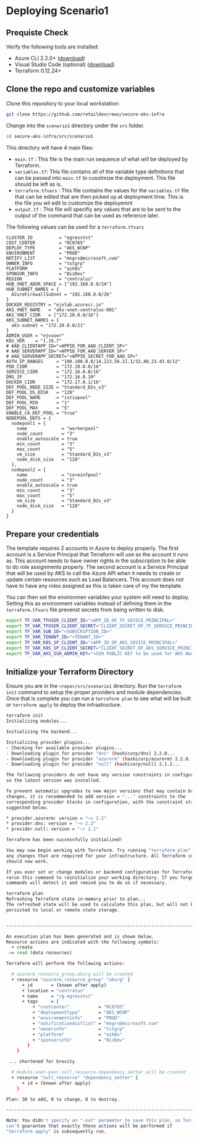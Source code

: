 # Deploying Scenario1

## Prequiste Check

Verify the following tools are installed:

* Azure CLI 2.2.0+ ([download](https://docs.microsoft.com/en-us/cli/azure/install-azure-cli?view=azure-cli-latest))
* Visual Studio Code (optional) ([download](https://code.visualstudio.com/download))
* Terraform 0.12.24+

## Clone the repo and customize variables

Clone this repository to your local workstation:

```bash
git clone https://github.com/retaildevcrews/secure-aks-infra
```

Change into the `scenario1` directory under the `src` folder.

```bash
cd secure-aks-infra/src/scenario1
```

This directory will have 4 main files:

* `main.tf` : This file is the main run sequence of what will be deployed by Terraform.
* `variables.tf`: This file contains all of the variable type definitions that can be passed into `main.tf` to cusotmize the deployment. This file should be left as is.
* `terraform.tfvars` : This file contains the values for the `variables.tf` file that can be edited that are then picked up at deployment time. This is the file you wil edit to customize the deployemnt
* `output.tf` : This file will specifiy any values that are to be sent to the output of the command that can be used as reference later.

The following values can be used for a `terraform.tfvars`

```hcl
CLUSTER_ID          = "egresstst"
COST_CENTER         = "RC8765"
DEPLOY_TYPE         = "AKS_WCNP"
ENVIRONMENT         = "PROD"
NOTIFY_LIST         = "mngrs@microsoft.com"
OWNER_INFO          = "tstgrp"
PLATFORM            = "azk8s"
SPONSOR_INFO        = "BizDev"
REGION              = "centralus"
HUB_VNET_ADDR_SPACE = ["192.168.0.0/24"]
HUB_SUBNET_NAMES = {
  AzureFirewallSubnet = "192.168.0.0/26"
}
DOCKER_REGISTRY = "ejvlab.azurecr.io"
AKS_VNET_NAME   = "aks-vnet-centralus-001"
AKS_VNET_CIDR   = ["172.20.0.0/16"]
AKS_SUBNET_NAMES = {
  aks-subnet = "172.20.0.0/21"
}
ADMIN_USER = "ejvuser"
K8S_VER    = "1.16.7"
# AAD_CLIENTAPP_ID="<APPID_FOR_AAD_CLIENT_SP>"
# AAD_SERVERAPP_ID="<APPID_FOR_AAD_SERVER_SP>"
# AAD_SERVERAPP_SECRET="<APPID_SECRET_FOR_AAD_SP>"
AUTH_IP_RANGES     = "100.100.0.0/14,123.56.21.1/32,40.23.43.0/12"
POD_CIDR           = "172.18.0.0/16"
SERVICE_CIDR       = "172.16.0.0/16"
DNS_IP             = "172.16.0.10"
DOCKER_CIDR        = "172.17.0.1/16"
DEF_POOL_NODE_SIZE = "Standard_D2s_v3"
DEF_POOL_OS_DISK   = "128"
DEF_POOL_NAME      = "istiopool"
DEF_POOL_MIN       = "1"
DEF_POOL_MAX       = "5"
ENABLE_CA_DEF_POOL = "true"
NODEPOOL_DEFS = {
  nodepool1 = {
    name             = "workerpool"
    node_count       = "3"
    enable_autoscale = true
    min_count        = "3"
    max_count        = "5"
    vm_size          = "Standard_D2s_v3"
    node_disk_size   = "128"
  },
  nodepool2 = {
    name             = "coreinfpool"
    node_count       = "3"
    enable_autoscale = true
    min_count        = "3"
    max_count        = "5"
    vm_size          = "Standard_D2s_v3"
    node_disk_size   = "128"
  }
}
```

## Prepare your credentials

The template requires 2 accounts in Azure to deploy properly.
The first account is a Service Principal that Terraform will use as the account it runs as. This account needs to have owner rights in the subscription to be able to do role assignments properly.
The second account is a Service Principal that will be used by AKS to call the Azure API when it needs to create or update certain resources such as Load Balancers. This account does not have to have any roles assigned as this is taken care of my the template.

You can then set the environmen variables your system will need to deploy. Setting this as environment variables instead of defining them in the `terraform.tfvars` file prevenst secrets from being written to disk.

```bash
export TF_VAR_TFUSER_CLIENT_ID="<APP_ID_OF_TF_SEVICE_PRINCIPAL>"
export TF_VAR_TFUSER_CLIENT_SECRET="CLIENT_SECRET_OF_TF_SERVICE_PRINCIPAL"
export TF_VAR_SUB_ID="<SUBSCRIPTION_ID>"
export TF_VAR_TENANT_ID="<TENANT_ID>"
export TF_VAR_K8S_SP_CLIENT_ID="<APP_ID_OF_AKS_SEVICE_PRINCIPAL>"
export TF_VAR_K8S_SP_CLIENT_SECRET="CLIENT_SECRET_OF_AKS_SERVICE_PRINCIPAL"
export TF_VAR_AKS_SSH_ADMIN_KEY="<SSH PUBLIC KEY to be used for AKS Nodes. start with ssh-rsa ...>"
```

## Initialize your Terraform Directory

Ensure you are in the `<repo>/src/scenario1` directory.
Run the `terraform init` command to setup the proper providers and module dependencies. Once that is complete you can run a `terraform plan` to see what will be built or `terraform apply` to deploy the infrastructure.

```bash
terraform init
Initializing modules...

Initializing the backend...

Initializing provider plugins...
- Checking for available provider plugins...
- Downloading plugin for provider "dns" (hashicorp/dns) 2.2.0...
- Downloading plugin for provider "azurerm" (hashicorp/azurerm) 2.2.0...
- Downloading plugin for provider "null" (hashicorp/null) 2.1.2...

The following providers do not have any version constraints in configuration,
so the latest version was installed.

To prevent automatic upgrades to new major versions that may contain breaking
changes, it is recommended to add version = "..." constraints to the
corresponding provider blocks in configuration, with the constraint strings
suggested below.

* provider.azurerm: version = "~> 2.2"
* provider.dns: version = "~> 2.2"
* provider.null: version = "~> 2.1"

Terraform has been successfully initialized!

You may now begin working with Terraform. Try running "terraform plan" to see
any changes that are required for your infrastructure. All Terraform commands
should now work.

If you ever set or change modules or backend configuration for Terraform,
rerun this command to reinitialize your working directory. If you forget, other
commands will detect it and remind you to do so if necessary.

terraform plan
Refreshing Terraform state in-memory prior to plan...
The refreshed state will be used to calculate this plan, but will not be
persisted to local or remote state storage.


------------------------------------------------------------------------

An execution plan has been generated and is shown below.
Resource actions are indicated with the following symbols:
  + create
 <= read (data resources)

Terraform will perform the following actions:

  # azurerm_resource_group.aksrg will be created
  + resource "azurerm_resource_group" "aksrg" {
      + id       = (known after apply)
      + location = "centralus"
      + name     = "rg-egresstst"
      + tags     = {
          + "costcenter"           = "RC8765"
          + "deploymenttype"       = "AKS_WCNP"
          + "environmentinfo"      = "PROD"
          + "notificationdistlist" = "mngrs@microsoft.com"
          + "ownerinfo"            = "tstgrp"
          + "platform"             = "azk8s"
          + "sponsorinfo"          = "BizDev"
        }
    }

 ... shortened for brevity

  # module.vnet-peer.null_resource.dependency_setter will be created
  + resource "null_resource" "dependency_setter" {
      + id = (known after apply)
    }

Plan: 38 to add, 0 to change, 0 to destroy.

------------------------------------------------------------------------

Note: You didn't specify an "-out" parameter to save this plan, so Terraform
can't guarantee that exactly these actions will be performed if
"terraform apply" is subsequently run.
```
